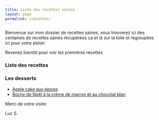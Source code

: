 ```yaml
---
title: Liste des recettes saines
layout: page
permalink: /recettes/
---
```


Bienvenue sur mon dossier de recettes saines, vous  trouverez ici  des centaines de recettes saines récupérées  ça  et là sur la  toile  et regroupées ici pour  votre plaisir.

Revenez bientôt pour  voir les premières recettes

### Liste des recettes 

### Les desserts 

* [Apple cake aux épices](https://lucsj.github.io/recettes/apple-cake-aux-epices/)
* [Bûche de Noël à la crème de marron et au chocolat blan](https://lucsj.github.io/recettes/buche-creme-maron-chocolat-blanc/)

Merci de votre visite

Luc S.
